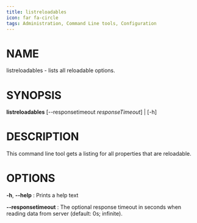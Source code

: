 ```yaml
---
title: listreloadables
icon: far fa-circle
tags: Administration, Command Line tools, Configuration
---
```


# NAME

listreloadables - lists all reloadable options.

# SYNOPSIS

**listreloadables** [--responsetimeout *responseTimeout*] | [-h]

# DESCRIPTION

This command line tool gets a listing for all properties that are reloadable.

# OPTIONS

**-h**, **--help**
: Prints a help text

**--responsetimeout**
: The optional response timeout in seconds when reading data from server (default: 0s; infinite).

